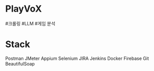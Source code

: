 # PlayVoX
#크롤링 #LLM #게임 분석

# Stack
Postman
JMeter
Appium
Selenium
JIRA
Jenkins
Docker
Firebase
Git
BeautifulSoap
